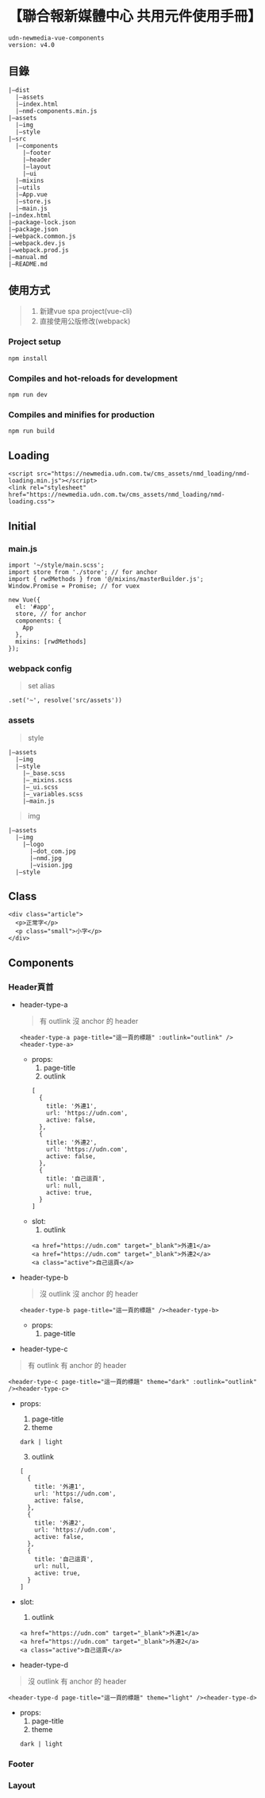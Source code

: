 # 【聯合報新媒體中心 共用元件使用手冊】
```
udn-newmedia-vue-components
version: v4.0
```

## 目錄
```
|—dist
  |—assets
  |—index.html
  |—nmd-components.min.js
|—assets
  |—img
  |—style
|—src
  |—components
    |—footer
    |—header
    |—layout
    |—ui
  |—mixins
  |—utils
  |—App.vue
  |—store.js
  |—main.js
|—index.html
|—package-lock.json
|—package.json
|—webpack.common.js
|—webpack.dev.js
|—webpack.prod.js
|—manual.md
|—README.md
```

## 使用方式
> 1. 新建vue spa project(vue-cli)
> 2. 直接使用公版修改(webpack)

### Project setup
```
npm install
```
### Compiles and hot-reloads for development
```
npm run dev
```
### Compiles and minifies for production
```
npm run build
```

## Loading
```html=
<script src="https://newmedia.udn.com.tw/cms_assets/nmd_loading/nmd-loading.min.js"></script>
<link rel="stylesheet" href="https://newmedia.udn.com.tw/cms_assets/nmd_loading/nmd-loading.css">
```

## Initial
### main.js
```javascript=
import '~/style/main.scss';
import store from './store'; // for anchor
import { rwdMethods } from '@/mixins/masterBuilder.js';
Window.Promise = Promise; // for vuex

new Vue({
  el: '#app',
  store, // for anchor
  components: {
    App
  },
  mixins: [rwdMethods]
});
```
### webpack config
> set alias
```javascript=
.set('~', resolve('src/assets'))
```
### assets
> style
```
|—assets
  |—img
  |—style
    |—_base.scss
    |—_mixins.scss
    |—_ui.scss
    |—_variables.scss
    |—main.js
```
> img
```
|—assets
  |—img
    |—logo
      |—dot_com.jpg
      |—nmd.jpg
      |—vision.jpg
  |—style
```

## Class
```html=
<div class="article">
  <p>正常字</p>
  <p class="small">小字</p>
</div>
```

## Components
### Header頁首
+ header-type-a
  > 有 outlink 沒 anchor 的 header
  ```html=
  <header-type-a page-title="這一頁的標題" :outlink="outlink" /><header-type-a>
  ```
  + props:
    1. page-title
    2. outlink
    ```
    [
      {
        title: '外連1',
        url: 'https://udn.com',
        active: false,
      },
      {
        title: '外連2',
        url: 'https://udn.com',
        active: false,
      },
      {
        title: '自己這頁',
        url: null,
        active: true,
      }
    ]
    ```
  + slot:
    1. outlink
    ```html=
    <a href="https://udn.com" target="_blank">外連1</a>
    <a href="https://udn.com" target="_blank">外連2</a>
    <a class="active">自己這頁</a>
    ```

+ header-type-b
  > 沒 outlink 沒 anchor 的 header
  ```html=
  <header-type-b page-title="這一頁的標題" /><header-type-b>
  ```
  + props:
      1. page-title


+ header-type-c
> 有 outlink 有 anchor 的 header
  ```html=
  <header-type-c page-title="這一頁的標題" theme="dark" :outlink="outlink" /><header-type-c>
  ```
  + props:
    1. page-title
    2. theme
    ```
    dark | light
    ```
    3. outlink
    ```
    [
      {
        title: '外連1',
        url: 'https://udn.com',
        active: false,
      },
      {
        title: '外連2',
        url: 'https://udn.com',
        active: false,
      },
      {
        title: '自己這頁',
        url: null,
        active: true,
      }
    ]
    ```
  + slot:
    1. outlink
    ```html=
    <a href="https://udn.com" target="_blank">外連1</a>
    <a href="https://udn.com" target="_blank">外連2</a>
    <a class="active">自己這頁</a>
    ```

+ header-type-d
> 沒 outlink 有 anchor 的 header
  ```html=
  <header-type-d page-title="這一頁的標題" theme="light" /><header-type-d>
  ```
  + props:
    1. page-title
    2. theme
    ```
    dark | light
    ```














### Footer
### Layout